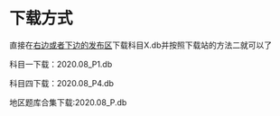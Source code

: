
# 下载方式

直接在[右边或者下边的发布区](https://github.com/PPeanutButter/exercise.convert/releases/tag/2.0)下载科目X.db并按照下载站的方法二就可以了

科目一下载：2020.08_P1.db

科目四下载：2020.08_P4.db

地区题库合集下载:2020.08_P.db
